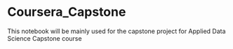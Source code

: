 # Coursera_Capstone
This notebook will be mainly used for the capstone project for Applied Data Science Capstone course
